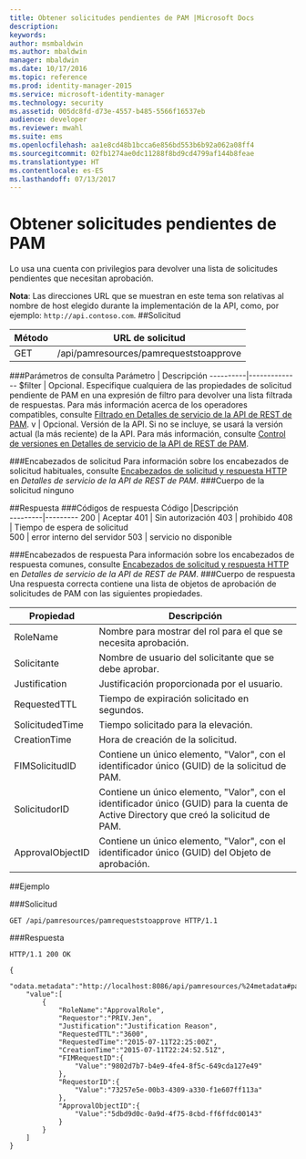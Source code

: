 ```yaml
---
title: Obtener solicitudes pendientes de PAM |Microsoft Docs
description: 
keywords: 
author: msmbaldwin
ms.author: mbaldwin
manager: mbaldwin
ms.date: 10/17/2016
ms.topic: reference
ms.prod: identity-manager-2015
ms.service: microsoft-identity-manager
ms.technology: security
ms.assetid: 005dc8fd-d73e-4557-b485-5566f16537eb
audience: developer
ms.reviewer: mwahl
ms.suite: ems
ms.openlocfilehash: aa1e8cd48b1bcca6e856bd553b6b92a062a08ff4
ms.sourcegitcommit: 02fb1274ae0dc11288f8bd9cd4799af144b8feae
ms.translationtype: HT
ms.contentlocale: es-ES
ms.lasthandoff: 07/13/2017
---
```

# <a name="get-pending-pam-requests"></a>Obtener solicitudes pendientes de PAM
Lo usa una cuenta con privilegios para devolver una lista de solicitudes pendientes que necesitan aprobación.

**Nota**: Las direcciones URL que se muestran en este tema son relativas al nombre de host elegido durante la implementación de la API, como, por ejemplo: `http://api.contoso.com`.
##<a name="request"></a>Solicitud

Método  |URL de solicitud  
---------|---------
GET     |/api/pamresources/pamrequeststoapprove

###<a name="query-parameters"></a>Parámetros de consulta
Parámetro | Descripción
----------|--------------
$filter | Opcional. Especifique cualquiera de las propiedades de solicitud pendiente de PAM en una expresión de filtro para devolver una lista filtrada de respuestas. Para más información acerca de los operadores compatibles, consulte [Filtrado en Detalles de servicio de la API de REST de PAM](privileged-access-management-rest-api-service-details.md#filtering).
v | Opcional. Versión de la API. Si no se incluye, se usará la versión actual (la más reciente) de la API. Para más información, consulte [Control de versiones en Detalles de servicio de la API de REST de PAM](privileged-access-management-rest-api-service-details.md#versioning).

###<a name="request-headers"></a>Encabezados de solicitud
Para información sobre los encabezados de solicitud habituales, consulte [Encabezados de solicitud y respuesta HTTP](privileged-access-management-rest-api-service-details.md#http-request-and-response-headers) en *Detalles de servicio de la API de REST de PAM*.
###<a name="request-body"></a>Cuerpo de la solicitud
ninguno

##<a name="response"></a>Respuesta
###<a name="response-codes"></a>Códigos de respuesta
Código  |Descripción  
---------|---------
200 | Aceptar
401 | Sin autorización
403 | prohibido
408 | Tiempo de espera de solicitud   
500 | error interno del servidor
503 | servicio no disponible

###<a name="response-headers"></a>Encabezados de respuesta
Para información sobre los encabezados de respuesta comunes, consulte [Encabezados de solicitud y respuesta HTTP](privileged-access-management-rest-api-service-details.md#http-request-and-response-headers) en *Detalles de servicio de la API de REST de PAM*.
###<a name="response-body"></a>Cuerpo de respuesta
Una respuesta correcta contiene una lista de objetos de aprobación de solicitudes de PAM con las siguientes propiedades.

Propiedad | Descripción
---------|-------------
RoleName | Nombre para mostrar del rol para el que se necesita aprobación.
Solicitante | Nombre de usuario del solicitante que se debe aprobar.
Justification | Justificación proporcionada por el usuario.
RequestedTTL | Tiempo de expiración solicitado en segundos.
SolicitudedTime | Tiempo solicitado para la elevación.
CreationTime | Hora de creación de la solicitud.
FIMSolicitudID | Contiene un único elemento, "Valor", con el identificador único (GUID) de la solicitud de PAM.
SolicitudorID | Contiene un único elemento, "Valor", con el identificador único (GUID) para la cuenta de Active Directory que creó la solicitud de PAM.
ApprovalObjectID | Contiene un único elemento, "Valor", con el identificador único (GUID) del Objeto de aprobación.

##<a name="example"></a>Ejemplo

###<a name="request"></a>Solicitud
```
GET /api/pamresources/pamrequeststoapprove HTTP/1.1
```
###<a name="response"></a>Respuesta
```
HTTP/1.1 200 OK

{
    "odata.metadata":"http://localhost:8086/api/pamresources/%24metadata#pamrequeststoapprove",
    "value":[
        {
            "RoleName":"ApprovalRole",
            "Requestor":"PRIV.Jen",
            "Justification":"Justification Reason",
            "RequestedTTL":"3600",
            "RequestedTime":"2015-07-11T22:25:00Z",
            "CreationTime":"2015-07-11T22:24:52.51Z",
            "FIMRequestID":{
                "Value":"9802d7b7-b4e9-4fe4-8f5c-649cda127e49"
            },
            "RequestorID":{
                "Value":"73257e5e-00b3-4309-a330-f1e607ff113a"
            },
            "ApprovalObjectID":{
                "Value":"5dbd9d0c-0a9d-4f75-8cbd-ff6ffdc00143"
            }
        }
    ]
}
```       
